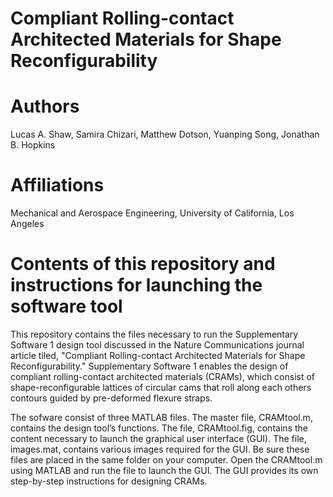 # Compliant Rolling-contact Architected Materials for Shape Reconfigurability

# Authors
Lucas A. Shaw, Samira Chizari, Matthew Dotson, Yuanping Song, Jonathan B. Hopkins

# Affiliations
Mechanical and Aerospace Engineering, University of California, Los Angeles

# Contents of this repository and instructions for launching the software tool
This repository contains the files necessary to run the Supplementary Software 1 design tool discussed in the Nature Communications journal article tiled, "Compliant Rolling-contact Architected Materials for Shape Reconfigurability." Supplementary Software 1 enables the design of compliant rolling-contact architected materials (CRAMs), which consist of shape-reconfigurable lattices of circular cams that roll along each others contours guided by pre-deformed flexure straps. 

The sofware consist of three MATLAB files. The master file, CRAMtool.m, contains the design tool’s functions. The file, CRAMtool.fig, contains the content necessary to launch the graphical user interface (GUI). The file, images.mat, contains various images required for the GUI. Be sure these files are placed in the same folder on your computer. Open the CRAMtool.m using MATLAB and run the file to launch the GUI. The GUI provides its own step-by-step instructions for designing CRAMs. 

